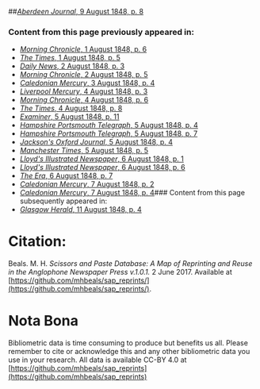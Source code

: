 ##[*Aberdeen Journal*, 9 August 1848, p. 8](https://mhbeals.github.io/sap_html/Aberdeen-Journal/Aberdeen-Journal-9-August-1848-p-8)

### Content from this page previously appeared in:
+ [*Morning Chronicle*, 1 August 1848, p. 6](https://mhbeals.github.io/sap_html/Morning-Chronicle/Morning-Chronicle-1-August-1848-p-6)
+ [*The Times*, 1 August 1848, p. 5](https://mhbeals.github.io/sap_html/The-Times/The-Times-1-August-1848-p-5)
+ [*Daily News*, 2 August 1848, p. 3](https://mhbeals.github.io/sap_html/Daily-News/Daily-News-2-August-1848-p-3)
+ [*Morning Chronicle*, 2 August 1848, p. 5](https://mhbeals.github.io/sap_html/Morning-Chronicle/Morning-Chronicle-2-August-1848-p-5)
+ [*Caledonian Mercury*, 3 August 1848, p. 4](https://mhbeals.github.io/sap_html/Caledonian-Mercury/Caledonian-Mercury-3-August-1848-p-4)
+ [*Liverpool Mercury*, 4 August 1848, p. 3](https://mhbeals.github.io/sap_html/Liverpool-Mercury/Liverpool-Mercury-4-August-1848-p-3)
+ [*Morning Chronicle*, 4 August 1848, p. 6](https://mhbeals.github.io/sap_html/Morning-Chronicle/Morning-Chronicle-4-August-1848-p-6)
+ [*The Times*, 4 August 1848, p. 8](https://mhbeals.github.io/sap_html/The-Times/The-Times-4-August-1848-p-8)
+ [*Examiner*, 5 August 1848, p. 11](https://mhbeals.github.io/sap_html/Examiner/Examiner-5-August-1848-p-11)
+ [*Hampshire Portsmouth Telegraph*, 5 August 1848, p. 4](https://mhbeals.github.io/sap_html/Hampshire-Portsmouth-Telegraph/Hampshire-Portsmouth-Telegraph-5-August-1848-p-4)
+ [*Hampshire Portsmouth Telegraph*, 5 August 1848, p. 7](https://mhbeals.github.io/sap_html/Hampshire-Portsmouth-Telegraph/Hampshire-Portsmouth-Telegraph-5-August-1848-p-7)
+ [*Jackson's Oxford Journal*, 5 August 1848, p. 4](https://mhbeals.github.io/sap_html/Jackson's-Oxford-Journal/Jackson's-Oxford-Journal-5-August-1848-p-4)
+ [*Manchester Times*, 5 August 1848, p. 5](https://mhbeals.github.io/sap_html/Manchester-Times/Manchester-Times-5-August-1848-p-5)
+ [*Lloyd's Illustrated Newspaper*, 6 August 1848, p. 1](https://mhbeals.github.io/sap_html/Lloyd's-Illustrated-Newspaper/Lloyd's-Illustrated-Newspaper-6-August-1848-p-1)
+ [*Lloyd's Illustrated Newspaper*, 6 August 1848, p. 6](https://mhbeals.github.io/sap_html/Lloyd's-Illustrated-Newspaper/Lloyd's-Illustrated-Newspaper-6-August-1848-p-6)
+ [*The Era*, 6 August 1848, p. 7](https://mhbeals.github.io/sap_html/The-Era/The-Era-6-August-1848-p-7)
+ [*Caledonian Mercury*, 7 August 1848, p. 2](https://mhbeals.github.io/sap_html/Caledonian-Mercury/Caledonian-Mercury-7-August-1848-p-2)
+ [*Caledonian Mercury*, 7 August 1848, p. 4](https://mhbeals.github.io/sap_html/Caledonian-Mercury/Caledonian-Mercury-7-August-1848-p-4)### Content from this page subsequently appeared in:
+ [*Glasgow Herald*, 11 August 1848, p. 4](https://mhbeals.github.io/sap_html/Glasgow-Herald/Glasgow-Herald-11-August-1848-p-4)
                    
# Citation: 

Beals. M. H. *Scissors and Paste Database: A Map of Reprinting and Reuse in the Anglophone Newspaper Press v.1.0.1.* 2 June 2017. Available at [https://github.com/mhbeals/sap_reprints/](https://github.com/mhbeals/sap_reprints/). 
                    
# Nota Bona

Bibliometric data is time consuming to produce but benefits us all. Please remember to cite or acknowledge this and any other bibliometric data you use in your research. All data is available CC-BY 4.0 at [https://github.com/mhbeals/sap_reprints](https://github.com/mhbeals/sap_reprints)